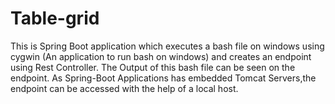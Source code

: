 # Table-grid
This is Spring Boot application which executes a bash file on windows using cygwin (An application to run bash on windows) and creates an endpoint using Rest Controller.
The Output of this bash file can be seen on the endpoint.
As Spring-Boot Applications has embedded Tomcat Servers,the endpoint can be accessed with the help of a local host. 
